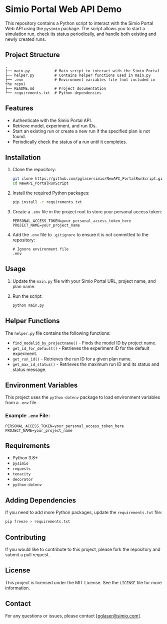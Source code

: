 # Simio Portal Web API Demo

This repository contains a Python script to interact with the Simio Portal Web API using the `pysimio` package. The script allows you to start a simulation run, check its status periodically, and handle both existing and newly created runs.

## Project Structure

```
.
├── main.py           # Main script to interact with the Simio Portal
├── helper.py         # Contains helper functions used in main.py
├── .env              # Environment variables file (not included in the repo)
├── README.md         # Project documentation
└── requirements.txt  # Python dependencies
```

## Features
- Authenticate with the Simio Portal API.
- Retrieve model, experiment, and run IDs.
- Start an existing run or create a new run if the specified plan is not found.
- Periodically check the status of a run until it completes.

## Installation

1. Clone the repository:
   ```bash
   git clone https://github.com/pglasersimio/NewAPI_PortalRunScript.git
   cd NewAPI_PortalRunScript
   ```

2. Install the required Python packages:
   ```bash
   pip install -r requirements.txt
   ```

3. Create a `.env` file in the project root to store your personal access token:
   ```env
   PERSONAL_ACCESS_TOKEN=your_personal_access_token_here
   PROJECT_NAME=your_project_name
   ```

4. Add the `.env` file to `.gitignore` to ensure it is not committed to the repository:
   ```gitignore
   # Ignore environment file
   .env
   ```

## Usage

1. Update the `main.py` file with your Simio Portal URL, project name, and plan name.

2. Run the script:
   ```bash
   python main.py
   ```

## Helper Functions
The `helper.py` file contains the following functions:
- `find_modelid_by_projectname()` - Finds the model ID by project name.
- `get_id_for_default()` - Retrieves the experiment ID for the default experiment.
- `get_run_id()` - Retrieves the run ID for a given plan name.
- `get_max_id_status()` - Retrieves the maximum run ID and its status and status message.

## Environment Variables
This project uses the `python-dotenv` package to load environment variables from a `.env` file.

### Example `.env` File:
```env
PERSONAL_ACCESS_TOKEN=your_personal_access_token_here
PROJECT_NAME=your_project_name
```

## Requirements
- Python 3.8+
- `pysimio`
- `requests`
- `tenacity`
- `decorator`
- `python-dotenv`

## Adding Dependencies
If you need to add more Python packages, update the `requirements.txt` file:
```bash
pip freeze > requirements.txt
```

## Contributing
If you would like to contribute to this project, please fork the repository and submit a pull request.

## License
This project is licensed under the MIT License. See the `LICENSE` file for more information.

## Contact
For any questions or issues, please contact [pglaser@simio.com].

